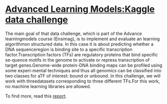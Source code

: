 # [Advanced Learning Models:Kaggle data challenge](https://www.kaggle.com/c/advanced-learning-models)

The  main  goal  of  that  data  challenge,  which  is  part  of  the  Advance  learningmodels course (Ensimag), is to implement and evaluate an learning algorithmon structured data.  In this case it is about predicting whether a DNA sequenceregion is binding site to a specific transcription factor.Transcription  factors  (TFs)  are  regulatory  proteins  that  bind  specific  se-quence motifs in the genome to activate or repress transcription of target genes.Genome-wide  protein-DNA  binding  maps  can  be  profiled  using  some  experi-mental techniques and thus all genomics can be classified into two classes for aTF of interest:  bound or unbound.  In this challenge, we will work with threedatasets corresponding to three different TFs.For this work, no machine learning libraries are allowed.

To find more, read this [report](https://github.com/OBorovec/Ensimag_AML/raw/master/doc/report/report.pdf).
